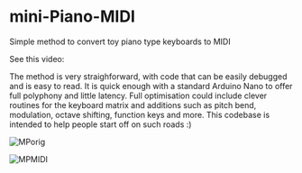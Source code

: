 # mini-Piano-MIDI
Simple method to convert toy piano type keyboards to MIDI 

See this video: 

The method is very straighforward, with code that can be easily debugged and is easy to read. 
It is quick enough with a standard Arduino Nano to offer full polyphony and little latency.
Full optimisation could include clever routines for the keyboard matrix and additions such as pitch bend, modulation, octave shifting, function keys and more. This codebase is intended to help people start off on such roads  :)

![MPorig](https://github.com/Slider2732-2/mini-Piano-MIDI/assets/119638809/e31f9035-7ee0-43fc-bef8-ff5cf477ae1f)

![MPMIDI](https://github.com/Slider2732-2/mini-Piano-MIDI/assets/119638809/c9666064-ca6d-44d6-897a-dac432f80a8c)

